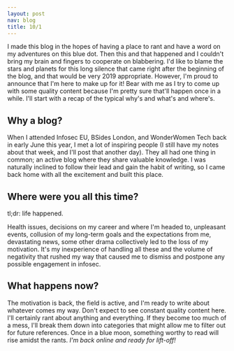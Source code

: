 ```yaml
---
layout: post
nav: blog
title: 10/1
---
```


I made this blog in the hopes of having a place to rant and have a word on my adventures on this blue dot. Then this and that happened and I couldn't bring my brain and fingers to cooperate on blabbering. I'd like to blame the stars and planets for this long silence that came right after the beginning of the blog, and that would be very 2019 appropriate. However, I'm proud to announce that I'm here to make up for it! Bear with me as I try to come up with some quality content because I'm pretty sure that'll happen once in a while. I'll start with a recap of the typical why's and what's and where's.

<h2>Why a blog?</h2>
When I attended Infosec EU, BSides London, and WonderWomen Tech back in early June this year, I met a lot of inspiring people (I still have my notes about that week, and I'll post that another day). They all had one thing in common; an active blog where they share valuable knowledge. I was naturally inclined to follow their lead and gain the habit of writing, so I came back home with all the excitement and built this place. 

<h2>Where were you all this time?</h2>

tl;dr: life happened.

Health issues, decisions on my career and where I'm headed to, unpleasant events, collusion of my long-term goals and the expectations from me, devastating news, some other drama collectively led to the loss of my motivation. It's my inexperience of handling all these and the volume of negativity that rushed my way that caused me to dismiss and postpone any possible engagement in infosec. 

<h2>What happens now?</h2>

The motivation is back, the field is active, and I'm ready to write about whatever comes my way. Don't expect to see constant quality content here. I'll certainly rant about anything and everything. If they become too much of a mess, I'll break them down into categories that might allow me to filter out for future references. Once in a blue moon, something worthy to read will rise amidst the rants. <em>I'm back online and ready for lift-off!</em>
